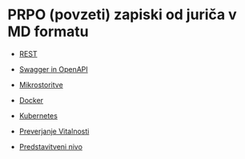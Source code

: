 # PRPO (povzeti) zapiski od juriča v MD formatu
- <a href="https://github.com/mindOfCaspian/zapiski/tree/main/prpo/rest">REST</a>

- <a href="https://github.com/mindOfCaspian/zapiski/tree/main/prpo/SwaggerAndOAS">Swagger in OpenAPI</a>

- <a href="https://github.com/mindOfCaspian/zapiski/tree/main/prpo/Mikrostoritve">Mikrostoritve</a>

- <a href="https://github.com/mindOfCaspian/zapiski/tree/main/prpo/Docker">Docker</a>

- <a href="https://github.com/mindOfCaspian/zapiski/tree/main/prpo/Kubernetes">Kubernetes</a>

- <a href="https://github.com/mindOfCaspian/zapiski/tree/main/prpo/HealthCheck">Preverjanje Vitalnosti</a>

- <a href="https://github.com/mindOfCaspian/zapiski/tree/main/prpo/Predstavitveni%20nivo">Predstavitveni nivo</a>


